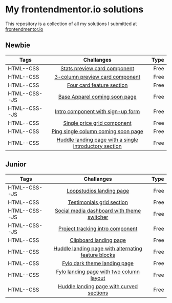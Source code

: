 # My frontendmentor.io solutions

This repository is a collection of all my solutions I submitted at [frontendmentor.io ](https://www.frontendmentor.io/)

## Newbie

| Tags  | Challanges | Type|
| ------------- |:-------------:|  -----:|
| HTML--CSS      |  [Stats preview card component]() |  Free|
| HTML--CSS      | [3-column preview card component]()   | Free|
| HTML--CSS      | [Four card feature section]()   | Free|
| HTML--CSS--JS    | [Base Apparel coming soon page]()   | Free|
| HTML--CSS--JS  | [Intro component with sign-up form]()   | Free|
| HTML--CSS      | [Single price grid component]()   | Free|
| HTML--CSS      | [Ping single column coming soon page]()   | Free|
| HTML--CSS      | [Huddle landing page with a single introductory section]() | Free|


## Junior

| Tags  | Challanges | Type|
| ------------- |:-------------:|  -----:|
| HTML--CSS--JS      |  [Loopstudios landing page]() |  Free|
| HTML--CSS      | [Testimonials grid section]()   | Free|
| HTML--CSS--JS      | [Social media dashboard with theme switcher]()   | Free|
| HTML--CSS--JS    | [Project tracking intro component]()   | Free|
| HTML--CSS  | [Clipboard landing page]()   | Free|
| HTML--CSS      | [Huddle landing page with alternating feature blocks]()   | Free|
| HTML--CSS      | [Fylo dark theme landing page]()   | Free|
| HTML--CSS      | [Fylo landing page with two column layout]() | Free|
| HTML--CSS      | [Huddle landing page with curved sections]() | Free|
